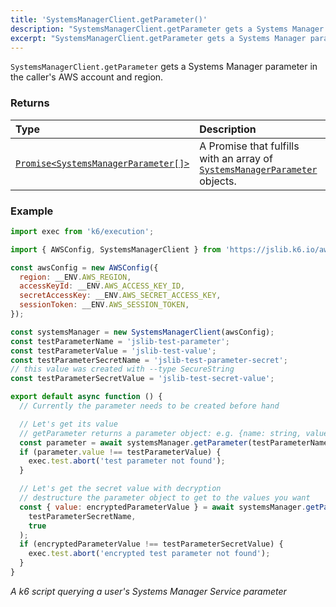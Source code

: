 ```yaml
---
title: 'SystemsManagerClient.getParameter()'
description: "SystemsManagerClient.getParameter gets a Systems Manager parameter in the caller's AWS account and region"
excerpt: "SystemsManagerClient.getParameter gets a Systems Manager parameter in the caller's AWS account and region"
---
```


`SystemsManagerClient.getParameter` gets a Systems Manager parameter in the caller's AWS account and region.

### Returns

| Type                                                        | Description                                                               |
| :---------------------------------------------------------- | :------------------------------------------------------------------------ |
| [`Promise<SystemsManagerParameter[]>`](/javascript-api/jslib/aws/systemsmanagerclient/systemsmanagerparameter/) | A Promise that fulfills with an array of [`SystemsManagerParameter`](/javascript-api/jslib/aws/systemsmanagerclient/systemsmanagerparameter/) objects. |

### Example

<CodeGroup labels={[]}>

```javascript
import exec from 'k6/execution';

import { AWSConfig, SystemsManagerClient } from 'https://jslib.k6.io/aws/0.9.0/ssm.js';

const awsConfig = new AWSConfig({
  region: __ENV.AWS_REGION,
  accessKeyId: __ENV.AWS_ACCESS_KEY_ID,
  secretAccessKey: __ENV.AWS_SECRET_ACCESS_KEY,
  sessionToken: __ENV.AWS_SESSION_TOKEN,
});

const systemsManager = new SystemsManagerClient(awsConfig);
const testParameterName = 'jslib-test-parameter';
const testParameterValue = 'jslib-test-value';
const testParameterSecretName = 'jslib-test-parameter-secret';
// this value was created with --type SecureString
const testParameterSecretValue = 'jslib-test-secret-value';

export default async function () {
  // Currently the parameter needs to be created before hand

  // Let's get its value
  // getParameter returns a parameter object: e.g. {name: string, value: string...}
  const parameter = await systemsManager.getParameter(testParameterName);
  if (parameter.value !== testParameterValue) {
    exec.test.abort('test parameter not found');
  }

  // Let's get the secret value with decryption
  // destructure the parameter object to get to the values you want
  const { value: encryptedParameterValue } = await systemsManager.getParameter(
    testParameterSecretName,
    true
  );
  if (encryptedParameterValue !== testParameterSecretValue) {
    exec.test.abort('encrypted test parameter not found');
  }
}
```

_A k6 script querying a user's Systems Manager Service parameter_

</CodeGroup>


